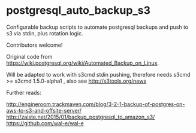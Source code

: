 postgresql_auto_backup_s3
=========================

Configurable backup scripts to automate postgresql backups and push to s3 via stdin, plus rotation logic.

Contributors welcome!

Original code from https://wiki.postgresql.org/wiki/Automated_Backup_on_Linux.

Will be adapted to work with s3cmd stdin pushing, therefore needs s3cmd >= s3cmd 1.5.0-alpha1 , also see http://s3tools.org/news

Further reads:

http://engineroom.trackmaven.com/blog/3-2-1-backup-of-postgres-on-aws-to-s3-and-offsite-server/
http://zaiste.net/2015/01/backup_postgresql_to_amazon_s3/
https://github.com/wal-e/wal-e
